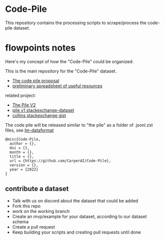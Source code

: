 # Code-Pile
This repository contains the processing scripts to scrape/process the code-pile dataset.


# flowpoints notes

Here's my concept of how the "Code-Pile" could be organized:

This is the main repository for the "Code-Pile" dataset.

* [The code pile proposal](https://carperai.notion.site/Code-Pile-Organization-adfe8babbe07451cbd489a50cc0c985a)
* [preliminary spreadsheet of useful resources](https://docs.google.com/spreadsheets/d/1OrOnv-Cv1wRq0jNk4AegHiMtLk88YQDz5b1TP-o5SE8/edit#gid=0)

related project:

* [The Pile V2](https://docs.google.com/spreadsheets/d/1nVxbXj0k-5p9kY_TlY8xMnpsqp_JNlWXpD48L8hXH8E/edit#gid=906372269)
* [pile v1 stackexchange-dataset](https://github.com/EleutherAI/stackexchange-dataset/tree/fc34e85c12a5a2fb41b324db1c416cdac8ca5732)
* [collins stackexchange gist](https://gist.github.com/craffel/a1e2aff893776d0ef2b0a95ed0fd7e7a)

The code pile will be released similar to "the pile" as a folder of .jsonl.zst files, see [lm-dataformat](https://github.com/EleutherAI/lm_dataformat)

```
@misc{Code-Pile,
  author = {},
  doi = {},
  month = {},
  title = {},
  url = {https://github.com/CarperAI/Code-Pile},
  version = {},
  year = {2022}
}
```

## contribute a dataset

* Talk with us on discord about the dataset that could be added
* Fork this repo
* work on the working branch
* Create an mvp/example for your dataset, according to our dataset schema
* Create a pull request
* Keep building your scripts and creating pull requests until done
